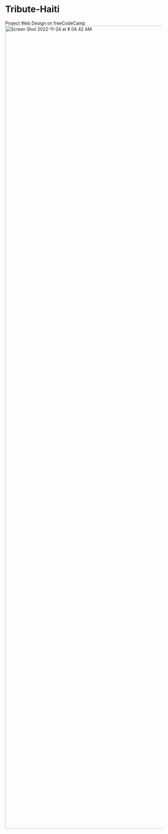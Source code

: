 # Tribute-Haiti
Project Web Design on freeCodeCamp
<img width="2560" alt="Screen Shot 2022-11-24 at 8 04 42 AM" src="https://user-images.githubusercontent.com/61942315/203791491-b398fc87-512b-4de7-a9c3-cd5a8d6f6ce0.png">
